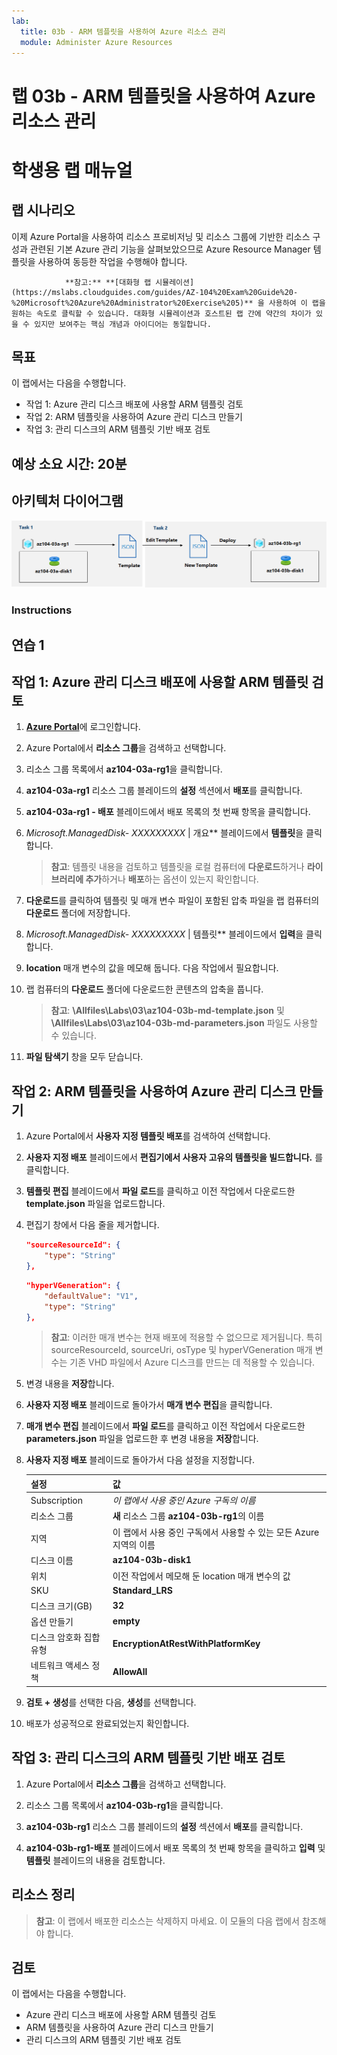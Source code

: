 ```yaml
---
lab:
  title: 03b - ARM 템플릿을 사용하여 Azure 리소스 관리
  module: Administer Azure Resources
---
```


# 랩 03b - ARM 템플릿을 사용하여 Azure 리소스 관리
# 학생용 랩 매뉴얼

## 랩 시나리오
이제 Azure Portal을 사용하여 리소스 프로비저닝 및 리소스 그룹에 기반한 리소스 구성과 관련된 기본 Azure 관리 기능을 살펴보았으므로 Azure Resource Manager 템플릿을 사용하여 동등한 작업을 수행해야 합니다.

                **참고:** **[대화형 랩 시뮬레이션](https://mslabs.cloudguides.com/guides/AZ-104%20Exam%20Guide%20-%20Microsoft%20Azure%20Administrator%20Exercise%205)** 을 사용하여 이 랩을 원하는 속도로 클릭할 수 있습니다. 대화형 시뮬레이션과 호스트된 랩 간에 약간의 차이가 있을 수 있지만 보여주는 핵심 개념과 아이디어는 동일합니다. 

## 목표

이 랩에서는 다음을 수행합니다.

+ 작업 1: Azure 관리 디스크 배포에 사용할 ARM 템플릿 검토
+ 작업 2: ARM 템플릿을 사용하여 Azure 관리 디스크 만들기
+ 작업 3: 관리 디스크의 ARM 템플릿 기반 배포 검토

## 예상 소요 시간: 20분

## 아키텍처 다이어그램

![이미지](../media/lab03b.png)

### Instructions

## 연습 1

## 작업 1: Azure 관리 디스크 배포에 사용할 ARM 템플릿 검토

1. [**Azure Portal**](http://portal.azure.com)에 로그인합니다.

1. Azure Portal에서 **리소스 그룹**을 검색하고 선택합니다. 

1. 리소스 그룹 목록에서 **az104-03a-rg1**을 클릭합니다.

1. **az104-03a-rg1** 리소스 그룹 블레이드의 **설정** 섹션에서 **배포**를 클릭합니다.

1. **az104-03a-rg1 - 배포** 블레이드에서 배포 목록의 첫 번째 항목을 클릭합니다.

1. **Microsoft.ManagedDisk-* XXXXXXXXX* \| 개요** 블레이드에서 **템플릿**을 클릭합니다.

    >**참고**: 템플릿 내용을 검토하고 템플릿을 로컬 컴퓨터에 **다운로드**하거나 **라이브러리에 추가**하거나 **배포**하는 옵션이 있는지 확인합니다.

1. **다운로드**를 클릭하여 템플릿 및 매개 변수 파일이 포함된 압축 파일을 랩 컴퓨터의 **다운로드** 폴더에 저장합니다.

1. **Microsoft.ManagedDisk-* XXXXXXXXX* \| 템플릿** 블레이드에서 **입력**을 클릭합니다.

1. **location** 매개 변수의 값을 메모해 둡니다. 다음 작업에서 필요합니다.

1. 랩 컴퓨터의 **다운로드** 폴더에 다운로드한 콘텐츠의 압축을 풉니다.

    >**참고**: **\\Allfiles\\Labs\\03\\az104-03b-md-template.json** 및 **\\Allfiles\\Labs\\03\\az104-03b-md-parameters.json** 파일도 사용할 수 있습니다.
    
1. **파일 탐색기** 창을 모두 닫습니다.

## 작업 2: ARM 템플릿을 사용하여 Azure 관리 디스크 만들기

1. Azure Portal에서 **사용자 지정 템플릿 배포**를 검색하여 선택합니다.

1. **사용자 지정 배포** 블레이드에서 **편집기에서 사용자 고유의 템플릿을 빌드합니다.** 를 클릭합니다.

1. **템플릿 편집** 블레이드에서 **파일 로드**를 클릭하고 이전 작업에서 다운로드한 **template.json** 파일을 업로드합니다.

1. 편집기 창에서 다음 줄을 제거합니다.

   ```json
   "sourceResourceId": {
       "type": "String"
   },
   ```

   ```json
   "hyperVGeneration": {
       "defaultValue": "V1",
       "type": "String"
   },      
   ```

    >**참고**: 이러한 매개 변수는 현재 배포에 적용할 수 없으므로 제거됩니다. 특히 sourceResourceId, sourceUri, osType 및 hyperVGeneration 매개 변수는 기존 VHD 파일에서 Azure 디스크를 만드는 데 적용할 수 있습니다.

1. 변경 내용을 **저장**합니다.

1. **사용자 지정 배포** 블레이드로 돌아가서 **매개 변수 편집**을 클릭합니다. 

1. **매개 변수 편집** 블레이드에서 **파일 로드**를 클릭하고 이전 작업에서 다운로드한 **parameters.json** 파일을 업로드한 후 변경 내용을 **저장**합니다.

1. **사용자 지정 배포** 블레이드로 돌아가서 다음 설정을 지정합니다.

    | 설정 | 값 |
    | --- |--- |
    | Subscription | *이 랩에서 사용 중인 Azure 구독의 이름* |
    | 리소스 그룹 | **새** 리소스 그룹 **az104-03b-rg1**의 이름 |
    | 지역 | 이 랩에서 사용 중인 구독에서 사용할 수 있는 모든 Azure 지역의 이름 |
    | 디스크 이름 | **az104-03b-disk1** |
    | 위치 | 이전 작업에서 메모해 둔 location 매개 변수의 값 |
    | SKU | **Standard_LRS** |
    | 디스크 크기(GB) | **32** |
    | 옵션 만들기 | **empty** |
    | 디스크 암호화 집합 유형 | **EncryptionAtRestWithPlatformKey** |
    | 네트워크 액세스 정책 | **AllowAll** |

1. **검토 + 생성**를 선택한 다음, **생성**를 선택합니다.

1. 배포가 성공적으로 완료되었는지 확인합니다.

## 작업 3: 관리 디스크의 ARM 템플릿 기반 배포 검토

1. Azure Portal에서 **리소스 그룹**을 검색하고 선택합니다. 

1. 리소스 그룹 목록에서 **az104-03b-rg1**을 클릭합니다.

1. **az104-03b-rg1** 리소스 그룹 블레이드의 **설정** 섹션에서 **배포**를 클릭합니다.

1. **az104-03b-rg1-배포** 블레이드에서 배포 목록의 첫 번째 항목을 클릭하고 **입력** 및 **템플릿** 블레이드의 내용을 검토합니다.

## 리소스 정리

   >**참고**: 이 랩에서 배포한 리소스는 삭제하지 마세요. 이 모듈의 다음 랩에서 참조해야 합니다.

## 검토

이 랩에서는 다음을 수행합니다.

- Azure 관리 디스크 배포에 사용할 ARM 템플릿 검토
- ARM 템플릿을 사용하여 Azure 관리 디스크 만들기
- 관리 디스크의 ARM 템플릿 기반 배포 검토
